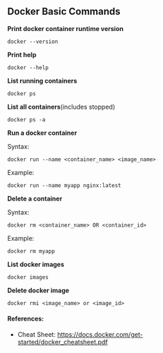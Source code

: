 ## Docker Basic Commands

**Print docker container runtime version**
```
docker --version
```
**Print help**
```
docker --help
```
**List running containers**
```
docker ps
```
**List all containers**(includes stopped)
```
docker ps -a
```
**Run a docker container**

Syntax:
```
docker run --name <container_name> <image_name>
```
Example:
```
docker run --name myapp nginx:latest
```
**Delete a container**

Syntax:
```
docker rm <container_name> OR <container_id>
```
Example:
```
docker rm myapp
```
**List docker images**
```
docker images
```
**Delete docker image**
```
docker rmi <image_name> or <image_id>
```

#### References:
- Cheat Sheet: https://docs.docker.com/get-started/docker_cheatsheet.pdf

